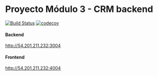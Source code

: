 # Proyecto Módulo 3 - CRM backend



[![Build Status](https://travis-ci.org/iqdavidh/m3_crm_backend.svg?branch=master)](https://travis-ci.org/iqdavidh/m3_crm_backend)  [![codecov](https://codecov.io/gh/iqdavidh/m3_crm_backend/branch/master/graph/badge.svg)](https://codecov.io/gh/iqdavidh/m3_crm_backend)


#### Backend
http://54.201.211.232:3004

#### Frontend
http://54.201.211.232:4004

